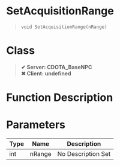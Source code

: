 # SetAcquisitionRange
> `void SetAcquisitionRange(nRange)`
# Class
> __✔ Server: CDOTA_BaseNPC__  
> __✖ Client: undefined__  
# Function Description

# Parameters
Type|Name|Description
--|--|--
int|nRange|No Description Set
